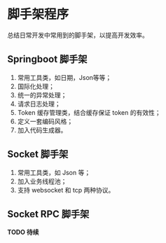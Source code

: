 # 脚手架程序
总结日常开发中常用到的脚手架，以提高开发效率。

## Springboot 脚手架

1. 常用工具类，如日期，Json等等；
2. 国际化处理；
3. 统一的异常处理；
4. 请求日志处理；
5. Token 缓存管理类，结合缓存保证 token 的有效性；
6. 定义一套编码风格；
7. 加入代码生成器。

## Socket 脚手架

1. 常用工具类，如 Json 等；
2. 加入业务线程池；
3. 支持 websocket 和 tcp 两种协议。

## Socket RPC 脚手架
**TODO 待续**
